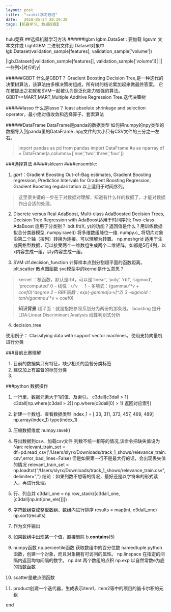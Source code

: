 ```yaml
---
layout: post
title:  "scikit学习总结"
date:   2018-05-24 20:20:30
tags: [机器学习, 数据挖掘]
---
```




hulu竞赛
##选择机器学习方法
######lgbm
lgbm.DataSet : 要加载 ligsvm 文本文件或 LightGBM 二进制文件到 Dataset对象中
lgb.Dataset(validation_sample[features], validation_sample['volume'])

|lgb.Dataset(|validation_sample[features]|, validation_sample['volume'])|
||一些列x|对应的y|

######GBDT
什么是GBDT？
Gradient Boosting Decision Tree,是一种迭代的决策树算法，该算法由多棵决策树组成，所有树的结论累加起来做最终答案。
它在被提出之初就和SVM一起被认为是泛化能力较强的算法。
GBDT==MART,MART,Multiple Additive Regression Tree.迭代决策树

######lasso
什么是lasso？
least absolute shrinkage and selection operator，最小绝对值收敛和选择算子、套索算法

######DataFrame
DataFrame是panda的数据类型
如何把numpy的npy类型的数据导入到panda里的DataFrame
.npy文件的大小只有CSV文件的三分之一左右。
>import pandas as pd
>from pandas import DataFrame
>#a as nparray
>df = DataFrame(a,columns=['noe','two','three','four'])

###选择算法
#####sklearn
####ensemble:
1. *gbrt*：Gradient Boosting Out-of-Bag estimates, Gradient Boosting regression, Prediction Intervals for Gradient Boosting Regression, Gradient Boosting regularization
以上适用于时间序列。
> 这里很关键的一步在于对数据对理解，知道有什么样的数据了，才能对数据作出合适的处理。

2. Discrete versus Real AdaBoost, Multi-class AdaBoosted Decision Trees, Decision Tree Regression with AdaBoost适用于时间序列; Two-class AdaBoost 适用于分类别？
bdt.fit(X, y)的功能？返回值是什么？用训练数据拟合分类器模型.
numpy.ravel() 将多维数组降位一维.
numpy.c_ 将切片对象沿第二个轴（按列）转换为连接。可以理解为转置。
np.meshgrid 适用于生成网格型数据，可以接受两个一维数组生成两个二维矩阵，如都是5行4列，以x内容生成一组，以y内容生成一组。

3. SVM
clf.decision_function 计算样本点到分割超平面的函数距离。
plt.scatter 散点图函数
svc模型中的kernel是什么意思？
> kernel ：核函数，默认是rbf，可以是‘linear’, ‘poly’, ‘rbf’, ‘sigmoid’, ‘precomputed’
>    0 – 线性：u'v
> 　 1 – 多项式：(gamma*u'\*v + coef0)^degree
>    2 – RBF函数：exp(-gamma|u-v|^2)
>    3 –sigmoid：tanh(gamma*u'\*v + coef0)


> **知识背景**
>超平面：就是指把参照系划分为两份的那条线。
>boosting 提升
>LDA:Linear Discriminant Analysis 线性判别式分析

4. decision_tree


使用例子：
Classifying data with support vector machines，使用支持向量机进行分类

###目前比赛理解
1. 目前的数据集只有特征，缺少相关的监督分类标签
2. 建议加上有监督的标签分类
3.


###python 数据操作
1. 一行里，数据元素大于1的值、及索引。
c3dall[c3dall > 1]
c3dall[np.where(c3dall > 2)]
np.where(c3dall[0] > 1) 返回对应索引

2. 新建一个数组、查看数据类型
index_1 = [ 33, 311, 373, 457, 469, 489]
np.array(index_1)
type(index_1)

3. 压缩数据维度
numpy.ravel()

4. 导出数据到csv、加载csv文件
列数不统一相等的情况,该命令把缺失值设为Nan: relevant_train_set = df=pd.read_csv('/Users/slyrx/Downloads/track_1_shows/relevance_train.csv',error_bad_lines=False)
但是如果第一行不是最大行的话，会出现丢失值的情况
relevant_train_set = np.loadtxt("/Users/slyrx/Downloads/track_1_shows/relevance_train.csv",delimiter=",")
结论：如果列数不想等的情况，最好还是以字符串的形式读入，再进行处理。

5. 行、列合并
c3dall_one = np.row_stack([c3dall_one,[c3dall[np.int(one_ele)]]])

6. 字符数组变成整型数组、数组内进行排序
results = map(int, c3dall_one)
np.sort(results)

7. 作为文件输出

8. 如果数组中出现某一个值，直接删除
b.__contains__(5)

9. numpy函数
np.percentile函数 获取数组中的百分位数
namedtuple python函数，创建一个对象，而且对象拥有可访问的属性。
np.linspace 在指定的间隔内返回均匀间隔的数字。
np.dot 两个数组的点积
np.exp 以自然常数e为底的指数函数

10. scatter是散点图函数
11. product创建一个迭代器，生成表示item1，item2等中的项目的笛卡尔积的元组




















end
